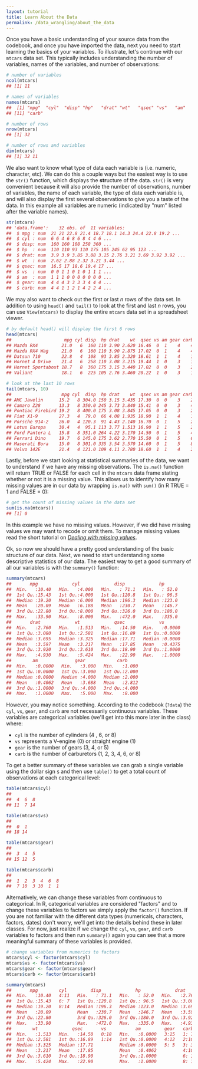 ```yaml
---
layout: tutorial
title: Learn About the Data
permalink: /data_wrangling/about_the_data
---
```


Once you have a basic understanding of your source data from the codebook, and once you have imported the data, next you need to start learning the basics of your variables.  To illustrate, let's continue with our `mtcars` data set. This typically includes understanding the number of variables, names of the variables, and number of observations:


```r
# number of variables
ncol(mtcars)
## [1] 11

# names of variables
names(mtcars)
##  [1] "mpg"  "cyl"  "disp" "hp"   "drat" "wt"   "qsec" "vs"   "am"   "gear"
## [11] "carb"

# number of rows
nrow(mtcars)
## [1] 32

# number of rows and variables
dim(mtcars)
## [1] 32 11
```

We also want to know what type of data each variable is (i.e. numeric, character, etc).  We can do this a couple ways but the easiest way is to use the `str()` function, which displays the **str**ucture of the data. `str()` is very convenient because it will also provide the number of observations, number of variables, the name of each variable, the type of data each variable is, and will also display the first several observations to give you a taste of the data.  In this example all variables are numeric (indicated by "num" listed after the variable names).


```r
str(mtcars)
## 'data.frame':	32 obs. of  11 variables:
##  $ mpg : num  21 21 22.8 21.4 18.7 18.1 14.3 24.4 22.8 19.2 ...
##  $ cyl : num  6 6 4 6 8 6 8 4 4 6 ...
##  $ disp: num  160 160 108 258 360 ...
##  $ hp  : num  110 110 93 110 175 105 245 62 95 123 ...
##  $ drat: num  3.9 3.9 3.85 3.08 3.15 2.76 3.21 3.69 3.92 3.92 ...
##  $ wt  : num  2.62 2.88 2.32 3.21 3.44 ...
##  $ qsec: num  16.5 17 18.6 19.4 17 ...
##  $ vs  : num  0 0 1 1 0 1 0 1 1 1 ...
##  $ am  : num  1 1 1 0 0 0 0 0 0 0 ...
##  $ gear: num  4 4 4 3 3 3 3 4 4 4 ...
##  $ carb: num  4 4 1 1 2 1 4 2 2 4 ...
```

We may also want to check out the first or last *n* rows of the data set. In addition to using `head()` and `tail()` to look at the first and last *n* rows, you can use `View(mtcars)` to display the entire `mtcars` data set in a spreadsheet viewer.


```r
# by default head() will display the first 6 rows
head(mtcars)
##                    mpg cyl disp  hp drat    wt  qsec vs am gear carb
## Mazda RX4         21.0   6  160 110 3.90 2.620 16.46  0  1    4    4
## Mazda RX4 Wag     21.0   6  160 110 3.90 2.875 17.02  0  1    4    4
## Datsun 710        22.8   4  108  93 3.85 2.320 18.61  1  1    4    1
## Hornet 4 Drive    21.4   6  258 110 3.08 3.215 19.44  1  0    3    1
## Hornet Sportabout 18.7   8  360 175 3.15 3.440 17.02  0  0    3    2
## Valiant           18.1   6  225 105 2.76 3.460 20.22  1  0    3    1

# look at the last 10 rows
tail(mtcars, 10)
##                   mpg cyl  disp  hp drat    wt  qsec vs am gear carb
## AMC Javelin      15.2   8 304.0 150 3.15 3.435 17.30  0  0    3    2
## Camaro Z28       13.3   8 350.0 245 3.73 3.840 15.41  0  0    3    4
## Pontiac Firebird 19.2   8 400.0 175 3.08 3.845 17.05  0  0    3    2
## Fiat X1-9        27.3   4  79.0  66 4.08 1.935 18.90  1  1    4    1
## Porsche 914-2    26.0   4 120.3  91 4.43 2.140 16.70  0  1    5    2
## Lotus Europa     30.4   4  95.1 113 3.77 1.513 16.90  1  1    5    2
## Ford Pantera L   15.8   8 351.0 264 4.22 3.170 14.50  0  1    5    4
## Ferrari Dino     19.7   6 145.0 175 3.62 2.770 15.50  0  1    5    6
## Maserati Bora    15.0   8 301.0 335 3.54 3.570 14.60  0  1    5    8
## Volvo 142E       21.4   4 121.0 109 4.11 2.780 18.60  1  1    4    2
```

Lastly, before we start looking at statistical summaries of the data, we want to understand if we have any missing observations.  The `is.na()` function will return TRUE or FALSE for each cell in the `mtcars` data frame stating whether or not it is a missing value. This allows us to identify how many missing values are in our data by wrapping `is.na()` with `sum()` (in R TRUE = 1 and FALSE = 0):


```r
# get the count of missing values in the data set
sum(is.na(mtcars))
## [1] 0
```

In this example we have no missing values. However, if we did have missing values we may want to recode or omit them.  To manage missing values read the short tutorial on *[Dealing with missing values](http://uc-r.github.io/missing_values)*.

Ok, so now we should have a pretty good understanding of the basic structure of our data. Next, we need to start understanding some descriptive statistics of our data. The easiest way to get a good summary of all our variables is with the `summary()` function:


```r
summary(mtcars)
##       mpg             cyl             disp             hp       
##  Min.   :10.40   Min.   :4.000   Min.   : 71.1   Min.   : 52.0  
##  1st Qu.:15.43   1st Qu.:4.000   1st Qu.:120.8   1st Qu.: 96.5  
##  Median :19.20   Median :6.000   Median :196.3   Median :123.0  
##  Mean   :20.09   Mean   :6.188   Mean   :230.7   Mean   :146.7  
##  3rd Qu.:22.80   3rd Qu.:8.000   3rd Qu.:326.0   3rd Qu.:180.0  
##  Max.   :33.90   Max.   :8.000   Max.   :472.0   Max.   :335.0  
##       drat             wt             qsec             vs        
##  Min.   :2.760   Min.   :1.513   Min.   :14.50   Min.   :0.0000  
##  1st Qu.:3.080   1st Qu.:2.581   1st Qu.:16.89   1st Qu.:0.0000  
##  Median :3.695   Median :3.325   Median :17.71   Median :0.0000  
##  Mean   :3.597   Mean   :3.217   Mean   :17.85   Mean   :0.4375  
##  3rd Qu.:3.920   3rd Qu.:3.610   3rd Qu.:18.90   3rd Qu.:1.0000  
##  Max.   :4.930   Max.   :5.424   Max.   :22.90   Max.   :1.0000  
##        am              gear            carb      
##  Min.   :0.0000   Min.   :3.000   Min.   :1.000  
##  1st Qu.:0.0000   1st Qu.:3.000   1st Qu.:2.000  
##  Median :0.0000   Median :4.000   Median :2.000  
##  Mean   :0.4062   Mean   :3.688   Mean   :2.812  
##  3rd Qu.:1.0000   3rd Qu.:4.000   3rd Qu.:4.000  
##  Max.   :1.0000   Max.   :5.000   Max.   :8.000
```

However, you may notice something. According to the codebook (`?data`) the `cyl`, `vs`, `gear`, and `carb` are not necessarily continuous variables. These variables are categorical variables (we'll get into this more later in the class) where:

- `cyl` is the number of cylinders (4 , 6, or 8)
- `vs` represents a V-engine (0) or straight engine (1)
- `gear` is the number of gears (3, 4, or 5)
- `carb` is the number of carburetors (1, 2, 3, 4, 6, or 8)

To get a better summary of these variables we can grab a single variable using the dollar sign `$` and then use `table()` to get a total count of observations at each categorical level:


```r
table(mtcars$cyl)
## 
##  4  6  8 
## 11  7 14

table(mtcars$vs)
## 
##  0  1 
## 18 14

table(mtcars$gear)
## 
##  3  4  5 
## 15 12  5

table(mtcars$carb)
## 
##  1  2  3  4  6  8 
##  7 10  3 10  1  1
```

Alternatively, we can change these variables from continuous to categorical. In R, categorical variables are considered "factors" and to change these variables to factors we simply apply the `factor()` function. If you are not familiar with the different data types (numericals, characters, factors, dates) don't worry, we'll get into the details behind these in later classes.  For now, just realize if we change the `cyl`, `vs`, `gear`, and `carb` variables to factors and then run `summary()` again you can see that a more meaningful summary of these variables is provided.


```r
# change variables from numerics to factors
mtcars$cyl <- factor(mtcars$cyl)
mtcars$vs <- factor(mtcars$vs)
mtcars$gear <- factor(mtcars$gear)
mtcars$carb <- factor(mtcars$carb)

summary(mtcars)
##       mpg        cyl         disp             hp             drat      
##  Min.   :10.40   4:11   Min.   : 71.1   Min.   : 52.0   Min.   :2.760  
##  1st Qu.:15.43   6: 7   1st Qu.:120.8   1st Qu.: 96.5   1st Qu.:3.080  
##  Median :19.20   8:14   Median :196.3   Median :123.0   Median :3.695  
##  Mean   :20.09          Mean   :230.7   Mean   :146.7   Mean   :3.597  
##  3rd Qu.:22.80          3rd Qu.:326.0   3rd Qu.:180.0   3rd Qu.:3.920  
##  Max.   :33.90          Max.   :472.0   Max.   :335.0   Max.   :4.930  
##        wt             qsec       vs           am         gear   carb  
##  Min.   :1.513   Min.   :14.50   0:18   Min.   :0.0000   3:15   1: 7  
##  1st Qu.:2.581   1st Qu.:16.89   1:14   1st Qu.:0.0000   4:12   2:10  
##  Median :3.325   Median :17.71          Median :0.0000   5: 5   3: 3  
##  Mean   :3.217   Mean   :17.85          Mean   :0.4062          4:10  
##  3rd Qu.:3.610   3rd Qu.:18.90          3rd Qu.:1.0000          6: 1  
##  Max.   :5.424   Max.   :22.90          Max.   :1.0000          8: 1
```
